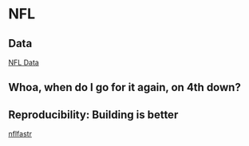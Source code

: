 # NFL

## Data

[NFL Data](https://github.com/nflverse/nflverse-data/releases/tag/pbp)

## Whoa, when do I go for it again, on 4th down?


## Reproducibility: Building is better

[nflfastr](https://www.nflfastr.com/)

